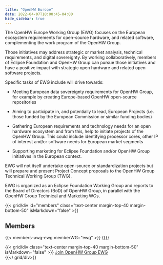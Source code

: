 ```yaml
---
title: "OpenHW Europe"
date: 2022-04-07T10:00:45-04:00
hide_sidebar: true
---
```


The OpenHW Europe Working Group (EWG) focuses on the European ecosystem requirements for open-source hardware, and related software, complementing the work program of the OpenHW Group.

Those initiatives may address strategic or market analysis, technical requirements, and digital sovereignty. By working collaboratively, members of Eclipse Foundation and OpenHW Group can pursue those initiatives and have a positive impact with strategic open hardware and related open software projects.

Specific tasks of EWG include will drive towards:

- Meeting European data sovereignty requirements for OpenHW Group, for example by creating Europe-based OpenHW open-source repositories

- Aiming to participate in, and potentially to lead, European Projects (i.e. those funded by the European Commission or similar funding bodies)

- Gathering European requirements and technology needs for an open hardware ecosystem and from this, help to initiate projects of the OpenHW Group. This could include identifying processor cores, other IP of interest and/or software needs for European market segments

- Supporting marketing for Eclipse Foundation and/or OpenHW Group initiatives in the European context.

EWG will not itself undertake open-source or standardization projects but will prepare and present Project Concept proposals to the OpenHW Group Technical Working Group (TWG).

EWG is organized as an Eclipse Foundation Working Group and reports to the Board of Directors (BoD) of OpenHW Group, in parallel with the OpenHW Group Technical and Marketing WGs.

{{< grid/div id="members"  class="text-center margin-top-40 margin-bottom-50" isMarkdown="false" >}}
<h2>Members</h2>
{{< members-awg-ewg memberWG="ewg" >}}
{{</ grid/div>}}

{{< grid/div class="text-center margin-top-40 margin-bottom-50" isMarkdown="false" >}}
<a class="btn btn-primary" href="/membership/join-awg-and-ewg">Join OpenHW Group EWG </a>        
{{</ grid/div>}}